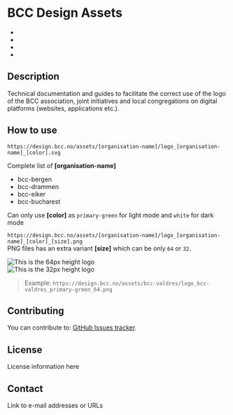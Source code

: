 # BCC Design Assets

*
*
*
*

## Description
Technical documentation and guides to facilitate the correct use of the logo of the BCC association, joint initiatives and local congregations on digital platforms (websites, applications etc.).

## How to use

```https://design.bcc.no/assets/[organisation-name]/logo_[organisation-name]_[color].svg```  

Complete list of **[organisation-name]**  
- bcc-bergen
- bcc-drammen
- bcc-eiker
- bcc-bucharest

Can only use **[color]** as `primary-green` for light mode and `white` for dark mode

```https://design.bcc.no/assets/[organisation-name]/logo_[organisation-name]_[color]_[size].png```  
PNG files has an extra variant **[size]** which can be only `64` or `32`.

![This is the 64px height logo](https://design.bcc.no/assets/bcc-valdres/logo_bcc-valdres_primary-green_64.png)  
![This is the 32px height logo](https://design.bcc.no/assets/bcc-valdres/logo_bcc-valdres_primary-green_32.png)  

> Example: `https://design.bcc.no/assets/bcc-valdres/logo_bcc-valdres_primary-green_64.png`

## Contributing
You can contribute to: [GitHub Issues tracker](https://github.com/bcc-code/bcc-design/issues).

## License
License information here

## Contact
Link to e-mail addresses or URLs